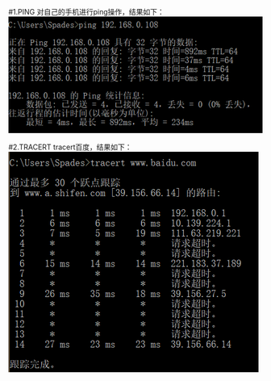 #1.PING
	对自己的手机进行ping操作，结果如下：
![Alt text](https://github.com/SapphireStars/-/blob/master/ping.png)

#2.TRACERT
	tracert百度，结果如下：
![Alt text](https://github.com/SapphireStars/-/blob/master/tracert.png)

